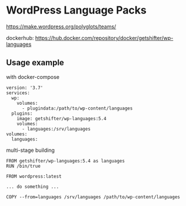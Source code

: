 # WordPress Language Packs

https://make.wordpress.org/polyglots/teams/

dockerhub: https://hub.docker.com/repository/docker/getshifter/wp-languages

## Usage example

with docker-compose

```
version: '3.7'
services:
  wp:
    volumes:
      - plugindata:/path/to/wp-content/languages
  plugins:
    image: getshifter/wp-languages:5.4
    volumes:
      - languages:/srv/languages
volumes:
  languages:
```

multi-stage building

```
FROM getshifter/wp-languages:5.4 as languages
RUN /bin/true

FROM wordpress:latest

... do something ...

COPY --from=languages /srv/languages /path/to/wp-content/languages
```
